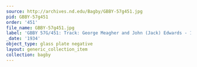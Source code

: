 ```yaml
---
source: http://archives.nd.edu/Bagby/GBBY-57g451.jpg
pid: GBBY-57g451
order: '451'
file_name: GBBY-57g451.jpg
label: 'GBBY 57G/451: Track: George Meagher and John (Jack) Edwards - 1934'
_date: '1934'
object_type: glass plate negative
layout: generic_collection_item
collection: bagby
---
```

